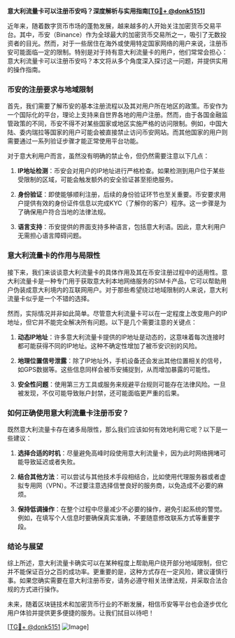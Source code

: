 **意大利流量卡可以注册币安吗？深度解析与实用指南[[TG💪+ @donk5151](https://t.me/s/donk5151)]**

近年来，随着数字货币市场的蓬勃发展，越来越多的人开始关注加密货币交易平台。其中，币安（Binance）作为全球最大的加密货币交易所之一，吸引了无数投资者的目光。然而，对于一些居住在海外或使用特定国家网络的用户来说，注册币安可能面临一定的限制。特别是对于持有意大利流量卡的用户，他们常常会担心：意大利流量卡可以注册币安吗？本文将从多个角度深入探讨这一问题，并提供实用的操作指南。

### 币安的注册要求与地域限制

首先，我们需要了解币安的基本注册流程以及其对用户所在地区的政策。币安作为一个国际化的平台，理论上支持来自世界各地的用户注册。然而，由于各国金融监管政策的不同，币安不得不对某些国家或地区实施严格的访问限制。例如，中国大陆、委内瑞拉等国家的用户可能会被直接禁止访问币安网站。而其他国家的用户则需要通过一系列验证步骤才能正常使用平台功能。

对于意大利用户而言，虽然没有明确的禁止令，但仍然需要注意以下几点：

1. **IP地址检测**：币安会对用户的IP地址进行严格检查。如果检测到用户位于某些受限制的区域，可能会触发额外的安全验证甚至拒绝服务。
   
2. **身份验证**：即使能够顺利注册，后续的身份验证环节也至关重要。币安要求用户提供有效的身份证件信息以完成KYC（了解你的客户）程序。这一步骤是为了确保用户符合当地的法律法规。

3. **语言支持**：币安提供的界面支持多种语言，包括意大利语。因此，意大利用户无需担心语言障碍问题。

### 意大利流量卡的作用与局限性

接下来，我们来谈谈意大利流量卡的具体作用及其在币安注册过程中的适用性。意大利流量卡是一种专门用于获取意大利本地网络服务的SIM卡产品，它可以帮助用户伪装成意大利境内的互联网用户。对于那些希望绕过地域限制的人来说，意大利流量卡似乎是一个不错的选择。

然而，实际情况并非如此简单。尽管意大利流量卡可以在一定程度上改变用户的IP地址，但它并不能完全解决所有问题。以下是几个需要注意的关键点：

1. **动态IP地址**：许多意大利流量卡提供的IP地址是动态的，这意味着每次连接时都可能获得不同的IP地址。这种不确定性增加了被币安识别的风险。
   
2. **地理位置信号泄露**：除了IP地址外，手机设备还会发出其他位置相关的信号，如GPS数据等。这些信息同样会被币安捕捉到，从而增加暴露的可能性。

3. **安全性问题**：使用第三方工具或服务来规避平台规则可能存在法律风险。一旦被发现，不仅可能导致账户封禁，还可能面临更严重的后果。

### 如何正确使用意大利流量卡注册币安？

既然意大利流量卡存在诸多局限性，那么我们应该如何有效地利用它呢？以下是一些建议：

1. **选择合适的时机**：尽量避免高峰时段使用意大利流量卡，因为此时网络拥堵可能导致延迟或者失败。
   
2. **结合其他方法**：可以尝试与其他技术手段相结合，比如使用代理服务器或者虚拟专用网（VPN）。不过要注意选择信誉良好的服务商，以免造成不必要的麻烦。

3. **保持低调操作**：在整个过程中尽量减少不必要的操作，避免引起系统的警觉。例如，在填写个人信息时要确保真实准确，不要随意修改联系方式等重要字段。

### 结论与展望

综上所述，意大利流量卡确实可以在某种程度上帮助用户绕开部分地域限制，但它并不能保证百分之百的成功率。更重要的是，这种方式存在一定风险，建议谨慎行事。如果您确实需要在意大利注册币安，请务必遵守相关法律法规，并采取合法合规的方式进行操作。

未来，随着区块链技术和加密货币行业的不断发展，相信币安等平台也会逐步优化用户体验并提供更多便捷的服务。让我们拭目以待吧！

[[TG💪+ @donk5151](https://t.me/s/donk5151) ![Image](https://i.postimg.cc/rwNCRYN7/Snipaste-2025-04-30-17-27-05.png)]
